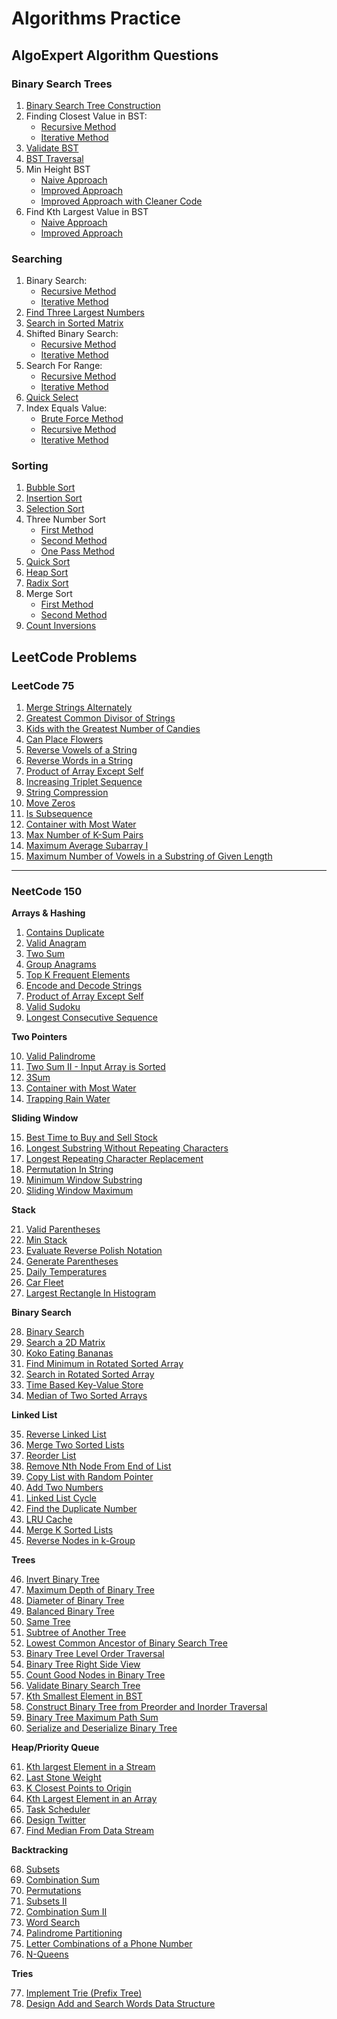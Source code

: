 # Algorithms Practice

## AlgoExpert Algorithm Questions

### Binary Search Trees
1. [Binary Search Tree Construction](https://github.com/rugvedmhatre/algorithms-practice/blob/main/AlgoExpert/BST/bst_construction.py)
2. Finding Closest Value in BST:
    - [Recursive Method](https://github.com/rugvedmhatre/algorithms-practice/blob/main/AlgoExpert/BST/find_closest_value_in_bst_recursive.py)
    - [Iterative Method](https://github.com/rugvedmhatre/algorithms-practice/blob/main/AlgoExpert/BST/find_closest_value_in_bst_iterative.py)
3. [Validate BST](https://github.com/rugvedmhatre/algorithms-practice/blob/main/AlgoExpert/BST/validate_bst.py)
4. [BST Traversal](https://github.com/rugvedmhatre/algorithms-practice/blob/main/AlgoExpert/BST/bst_traversal.py)
5. Min Height BST
    - [Naive Approach](https://github.com/rugvedmhatre/algorithms-practice/blob/main/AlgoExpert/BST/min_height_bst_first_method.py)
    - [Improved Approach](https://github.com/rugvedmhatre/algorithms-practice/blob/main/AlgoExpert/BST/min_height_bst_second_method.py)
    - [Improved Approach with Cleaner Code](https://github.com/rugvedmhatre/algorithms-practice/blob/main/AlgoExpert/BST/min_height_bst_third_method.py)
6. Find Kth Largest Value in BST
    - [Naive Approach](https://github.com/rugvedmhatre/algorithms-practice/blob/main/AlgoExpert/BST/find_kth_largest_value_in_bst_first_method.py)
    - [Improved Approach](https://github.com/rugvedmhatre/algorithms-practice/blob/main/AlgoExpert/BST/find_kth_largest_value_in_bst_second_method.py)

### Searching

1. Binary Search:
    - [Recursive Method](https://github.com/rugvedmhatre/algorithms-practice/blob/main/AlgoExpert/Searching/binary_search_recursive.py)
    - [Iterative Method](https://github.com/rugvedmhatre/algorithms-practice/blob/main/AlgoExpert/Searching/binary_search_iterative.py)
2. [Find Three Largest Numbers](https://github.com/rugvedmhatre/algorithms-practice/blob/main/AlgoExpert/Searching/find_three_largest_numbers.py)
3. [Search in Sorted Matrix](https://github.com/rugvedmhatre/algorithms-practice/blob/main/AlgoExpert/Searching/search_in_sorted_matrix.py)
4. Shifted Binary Search:
    - [Recursive Method](https://github.com/rugvedmhatre/algorithms-practice/blob/main/AlgoExpert/Searching/shifted_binary_search_recursive.py)
    - [Iterative Method](https://github.com/rugvedmhatre/algorithms-practice/blob/main/AlgoExpert/Searching/shifted_binary_search_iterative.py)
5. Search For Range:
    - [Recursive Method](https://github.com/rugvedmhatre/algorithms-practice/blob/main/AlgoExpert/Searching/search_for_range_recursive.py)
    - [Iterative Method](https://github.com/rugvedmhatre/algorithms-practice/blob/main/AlgoExpert/Searching/search_for_range_iterative.py)
6. [Quick Select](https://github.com/rugvedmhatre/algorithms-practice/blob/main/AlgoExpert/Searching/quick_select.py)
7. Index Equals Value:
    - [Brute Force Method](https://github.com/rugvedmhatre/algorithms-practice/blob/main/AlgoExpert/Searching/index_equals_value_brute_force.py)
    - [Recursive Method](https://github.com/rugvedmhatre/algorithms-practice/blob/main/AlgoExpert/Searching/index_equals_value_recursive.py)
    - [Iterative Method](https://github.com/rugvedmhatre/algorithms-practice/blob/main/AlgoExpert/Searching/index_equals_value_iterative.py)

### Sorting

1. [Bubble Sort](https://github.com/rugvedmhatre/algorithms-practice/blob/main/AlgoExpert/Sorting/bubble_sort.py)
2. [Insertion Sort](https://github.com/rugvedmhatre/algorithms-practice/blob/main/AlgoExpert/Sorting/insertion_sort.py)
3. [Selection Sort](https://github.com/rugvedmhatre/algorithms-practice/blob/main/AlgoExpert/Sorting/selection_sort.py)
4. Three Number Sort
    - [First Method](https://github.com/rugvedmhatre/algorithms-practice/blob/main/AlgoExpert/Sorting/three_number_sort_first_method.py)
    - [Second Method](https://github.com/rugvedmhatre/algorithms-practice/blob/main/AlgoExpert/Sorting/three_number_sort_second_method.py)
    - [One Pass Method](https://github.com/rugvedmhatre/algorithms-practice/blob/main/AlgoExpert/Sorting/three_number_sort_third_method.py)
5. [Quick Sort](https://github.com/rugvedmhatre/algorithms-practice/blob/main/AlgoExpert/Sorting/quick_sort.py)
6. [Heap Sort](https://github.com/rugvedmhatre/algorithms-practice/blob/main/AlgoExpert/Sorting/heap_sort.py)
7. [Radix Sort](https://github.com/rugvedmhatre/algorithms-practice/blob/main/AlgoExpert/Sorting/radix_sort.py)
8. Merge Sort
    - [First Method](https://github.com/rugvedmhatre/algorithms-practice/blob/main/AlgoExpert/Sorting/merge_sort_first_method.py)
    - [Second Method](https://github.com/rugvedmhatre/algorithms-practice/blob/main/AlgoExpert/Sorting/merge_sort_second_method.py)
9. [Count Inversions](https://github.com/rugvedmhatre/algorithms-practice/blob/main/AlgoExpert/Sorting/count_inversions.py)

## LeetCode Problems

### LeetCode 75

1. [Merge Strings Alternately](https://github.com/rugvedmhatre/algorithms-practice/blob/main/LeetCode/1768-merge_strings_alternately.py)
2. [Greatest Common Divisor of Strings](https://github.com/rugvedmhatre/algorithms-practice/blob/main/LeetCode/1071-greatest_common_divisor_of_strings.py)
3. [Kids with the Greatest Number of Candies](https://github.com/rugvedmhatre/algorithms-practice/blob/main/LeetCode/1431-kids_with_the_greatest_number_of_candies.py)
4. [Can Place Flowers](https://github.com/rugvedmhatre/algorithms-practice/blob/main/LeetCode/605-can_place_flowers.py)
5. [Reverse Vowels of a String](https://github.com/rugvedmhatre/algorithms-practice/blob/main/LeetCode/345-reverse_vowels_of_a_string.py)
6. [Reverse Words in a String](https://github.com/rugvedmhatre/algorithms-practice/blob/main/LeetCode/151-reverse_words_in_a_string.py)
7. [Product of Array Except Self](https://github.com/rugvedmhatre/algorithms-practice/blob/main/LeetCode/238-product_of_array_except_self.py)
8. [Increasing Triplet Sequence](https://github.com/rugvedmhatre/algorithms-practice/blob/main/LeetCode/334-increaasing_triplet_sequence.py)
9. [String Compression](https://github.com/rugvedmhatre/algorithms-practice/blob/main/LeetCode/443-string_compression.py)
10. [Move Zeros](https://github.com/rugvedmhatre/algorithms-practice/blob/main/LeetCode/283-move_zeros.py)
11. [Is Subsequence](https://github.com/rugvedmhatre/algorithms-practice/blob/main/LeetCode/392-is_subsequence.py)
12. [Container with Most Water](https://github.com/rugvedmhatre/algorithms-practice/blob/main/LeetCode/11-container_with_most_water.py)
13. [Max Number of K-Sum Pairs](https://github.com/rugvedmhatre/algorithms-practice/blob/main/LeetCode/1679-max_number_of_k_sum_pairs.py)
14. [Maximum Average Subarray I](https://github.com/rugvedmhatre/algorithms-practice/blob/main/LeetCode/643-maximum_average_subarray_1.py)
15. [Maximum Number of Vowels in a Substring of Given Length](https://github.com/rugvedmhatre/algorithms-practice/blob/main/LeetCode/1456-maximum_number_of_vowels_in_a_substring_of_given_length.py)

---

### NeetCode 150

__Arrays & Hashing__

1. [Contains Duplicate](https://github.com/rugvedmhatre/algorithms-practice/blob/main/LeetCode/217-contains_duplicate.py)
2. [Valid Anagram](https://github.com/rugvedmhatre/algorithms-practice/blob/main/LeetCode/242-valid_anagram.py)
3. [Two Sum](https://github.com/rugvedmhatre/algorithms-practice/blob/main/LeetCode/1-two_sum.py)
4. [Group Anagrams](https://github.com/rugvedmhatre/algorithms-practice/blob/main/LeetCode/49-group_anagrams.py)
5. [Top K Frequent Elements](https://github.com/rugvedmhatre/algorithms-practice/blob/main/LeetCode/347-top_k_frequent_elements.py)
6. [Encode and Decode Strings](https://github.com/rugvedmhatre/algorithms-practice/blob/main/LeetCode/271-encode_and_decode_strings.py)
7. [Product of Array Except Self](https://github.com/rugvedmhatre/algorithms-practice/blob/main/LeetCode/238-product_of_array_except_self.py)
8. [Valid Sudoku](https://github.com/rugvedmhatre/algorithms-practice/blob/main/LeetCode/36-valid_sudoku.py)
9. [Longest Consecutive Sequence](https://github.com/rugvedmhatre/algorithms-practice/blob/main/LeetCode/128-longest_consecutive_sequence.py)

__Two Pointers__

10. [Valid Palindrome](https://github.com/rugvedmhatre/algorithms-practice/blob/main/LeetCode/125-valid_palindrome.py)
11. [Two Sum II - Input Array is Sorted](https://github.com/rugvedmhatre/algorithms-practice/blob/main/LeetCode/167-two_sum_2_input_array_is_sorted.py)
12. [3Sum](https://github.com/rugvedmhatre/algorithms-practice/blob/main/LeetCode/15-3Sum.py)
13. [Container with Most Water](https://github.com/rugvedmhatre/algorithms-practice/blob/main/LeetCode/11-container_with_most_water.py)
14. [Trapping Rain Water](https://github.com/rugvedmhatre/algorithms-practice/blob/main/LeetCode/42-trapping_rain_water.py)

__Sliding Window__

15. [Best Time to Buy and Sell Stock](https://github.com/rugvedmhatre/algorithms-practice/blob/main/LeetCode/121-best_time_to_buy_and_sell_stock.py)
16. [Longest Substring Without Repeating Characters](https://github.com/rugvedmhatre/algorithms-practice/blob/main/LeetCode/3-longest_substring_without_repeating_characters.py)
17. [Longest Repeating Character Replacement](https://github.com/rugvedmhatre/algorithms-practice/blob/main/LeetCode/424-longest_repeating_character_replacement.py)
18. [Permutation In String](https://github.com/rugvedmhatre/algorithms-practice/blob/main/LeetCode/567-permutation_in_string.py)
19. [Minimum Window Substring](https://github.com/rugvedmhatre/algorithms-practice/blob/main/LeetCode/76-minimum_window_substring.py)
20. [Sliding Window Maximum](https://github.com/rugvedmhatre/algorithms-practice/blob/main/LeetCode/239-sliding_window_maximum.py)

__Stack__

21. [Valid Parentheses](https://github.com/rugvedmhatre/algorithms-practice/blob/main/LeetCode/20-valid_parentheses.py)
22. [Min Stack](https://github.com/rugvedmhatre/algorithms-practice/blob/main/LeetCode/155-min_stack.py)
23. [Evaluate Reverse Polish Notation](https://github.com/rugvedmhatre/algorithms-practice/blob/main/LeetCode/150-evaluate_reverse_polish_notation.py)
24. [Generate Parentheses](https://github.com/rugvedmhatre/algorithms-practice/blob/main/LeetCode/22-generate_parantheses.py)
25. [Daily Temperatures](https://github.com/rugvedmhatre/algorithms-practice/blob/main/LeetCode/739-daily_temperatures.py)
26. [Car Fleet](https://github.com/rugvedmhatre/algorithms-practice/blob/main/LeetCode/853-car_fleet.py)
27. [Largest Rectangle In Histogram](https://github.com/rugvedmhatre/algorithms-practice/blob/main/LeetCode/84-largest_rectangle_in_histogram.py)

__Binary Search__

28. [Binary Search](https://github.com/rugvedmhatre/algorithms-practice/blob/main/LeetCode/704-binary_search.py)
29. [Search a 2D Matrix](https://github.com/rugvedmhatre/algorithms-practice/blob/main/LeetCode/74-search_a_2D_matrix.py)
30. [Koko Eating Bananas](https://github.com/rugvedmhatre/algorithms-practice/blob/main/LeetCode/875-koko_eating_bananas.py)
31. [Find Minimum in Rotated Sorted Array](https://github.com/rugvedmhatre/algorithms-practice/blob/main/LeetCode/153-find_minimum_in_rotated_sorted_array.py)
32. [Search in Rotated Sorted Array](https://github.com/rugvedmhatre/algorithms-practice/blob/main/LeetCode/33-search_in_rotated_sorted_array.py)
33. [Time Based Key-Value Store](https://github.com/rugvedmhatre/algorithms-practice/blob/main/LeetCode/981-time_based_key_value_store.py)
34. [Median of Two Sorted Arrays](https://github.com/rugvedmhatre/algorithms-practice/blob/main/LeetCode/4-median_of_two_sorted_arrays.py)

__Linked List__

35. [Reverse Linked List](https://github.com/rugvedmhatre/algorithms-practice/blob/main/LeetCode/206-reverse_linked_list.py)
36. [Merge Two Sorted Lists](https://github.com/rugvedmhatre/algorithms-practice/blob/main/LeetCode/21-merge_two_sorted_lists.py)
37. [Reorder List](https://github.com/rugvedmhatre/algorithms-practice/blob/main/LeetCode/143-reorder_list.py)
38. [Remove Nth Node From End of List](https://github.com/rugvedmhatre/algorithms-practice/blob/main/LeetCode/19-remove_nth_node_from_end_of_list.py)
39. [Copy List with Random Pointer](https://github.com/rugvedmhatre/algorithms-practice/blob/main/LeetCode/138-copy_list_with_random_pointer.py)
40. [Add Two Numbers](https://github.com/rugvedmhatre/algorithms-practice/blob/main/LeetCode/2-add_two_numbers.py)
41. [Linked List Cycle](https://github.com/rugvedmhatre/algorithms-practice/blob/main/LeetCode/141-linked_list_cycle.py)
42. [Find the Duplicate Number](https://github.com/rugvedmhatre/algorithms-practice/blob/main/LeetCode/287-find_the_duplicate_number.py)
43. [LRU Cache](https://github.com/rugvedmhatre/algorithms-practice/blob/main/LeetCode/146-LRU_cache.py)
44. [Merge K Sorted Lists](https://github.com/rugvedmhatre/algorithms-practice/blob/main/LeetCode/23-merge_k_sorted_lists.py)
45. [Reverse Nodes in k-Group](https://github.com/rugvedmhatre/algorithms-practice/blob/main/LeetCode/25-reverse_nodes_in_k_group.py)

__Trees__

46. [Invert Binary Tree](https://github.com/rugvedmhatre/algorithms-practice/blob/main/LeetCode/226-invert_binary_tree.py)
47. [Maximum Depth of Binary Tree](https://github.com/rugvedmhatre/algorithms-practice/blob/main/LeetCode/104-maximum_depth_of_binary_tree.py)
48. [Diameter of Binary Tree](https://github.com/rugvedmhatre/algorithms-practice/blob/main/LeetCode/543-diameter_of_binary_tree.py)
49. [Balanced Binary Tree](https://github.com/rugvedmhatre/algorithms-practice/blob/main/LeetCode/110-balanced_binary_tree.py)
50. [Same Tree](https://github.com/rugvedmhatre/algorithms-practice/blob/main/LeetCode/100-same_tree.py)
51. [Subtree of Another Tree](https://github.com/rugvedmhatre/algorithms-practice/blob/main/LeetCode/572-subtree_of_another_tree.py)
52. [Lowest Common Ancestor of Binary Search Tree](https://github.com/rugvedmhatre/algorithms-practice/blob/main/LeetCode/235-lowest_common_ancestor_of_binary_search_tree.py)
53. [Binary Tree Level Order Traversal](https://github.com/rugvedmhatre/algorithms-practice/blob/main/LeetCode/102-binary_tree_level_order_traversal.py)
54. [Binary Tree Right Side View](https://github.com/rugvedmhatre/algorithms-practice/blob/main/LeetCode/199-binary_tree_right_side_view.py)
55. [Count Good Nodes in Binary Tree](https://github.com/rugvedmhatre/algorithms-practice/blob/main/LeetCode/1448-count_good_nodes_in_binary_tree.py)
56. [Validate Binary Search Tree](https://github.com/rugvedmhatre/algorithms-practice/blob/main/LeetCode/98-validate_binary_search_tree.py)
57. [Kth Smallest Element in BST](https://github.com/rugvedmhatre/algorithms-practice/blob/main/LeetCode/230-kth_smallest_element_in_bst.py)
58. [Construct Binary Tree from Preorder and Inorder Traversal](https://github.com/rugvedmhatre/algorithms-practice/blob/main/LeetCode/105-construct_binary_tree_from_preorder_and_inorder_traversal.py)
59. [Binary Tree Maximum Path Sum](https://github.com/rugvedmhatre/algorithms-practice/blob/main/LeetCode/124-binary_tree_maximum_path_sum.py)
60. [Serialize and Deserialize Binary Tree](https://github.com/rugvedmhatre/algorithms-practice/blob/main/LeetCode/297-serialize_and_deserialize_binary_tree.py)

__Heap/Priority Queue__

61. [Kth largest Element in a Stream](https://github.com/rugvedmhatre/algorithms-practice/blob/main/LeetCode/703-kth_largest_element_in_a_stream.py)
62. [Last Stone Weight](https://github.com/rugvedmhatre/algorithms-practice/blob/main/LeetCode/1046-last_stone_weight.py)
63. [K Closest Points to Origin](https://github.com/rugvedmhatre/algorithms-practice/blob/main/LeetCode/973-k_closest_points_to_origin.py)
64. [Kth Largest Element in an Array](https://github.com/rugvedmhatre/algorithms-practice/blob/main/LeetCode/215-kth_largest_element_in_an_array.py)
65. [Task Scheduler](https://github.com/rugvedmhatre/algorithms-practice/blob/main/LeetCode/621-task_scheduler.py)
66. [Design Twitter](https://github.com/rugvedmhatre/algorithms-practice/blob/main/LeetCode/355-design_twitter.py)
67. [Find Median From Data Stream](https://github.com/rugvedmhatre/algorithms-practice/blob/main/LeetCode/295-find_median_from_data_stream.py)

__Backtracking__

68. [Subsets](https://github.com/rugvedmhatre/algorithms-practice/blob/main/LeetCode/78-subsets.py)
69. [Combination Sum](https://github.com/rugvedmhatre/algorithms-practice/blob/main/LeetCode/39-combination_sum.py)
70. [Permutations](https://github.com/rugvedmhatre/algorithms-practice/blob/main/LeetCode/46-permutations.py)
71. [Subsets II](https://github.com/rugvedmhatre/algorithms-practice/blob/main/LeetCode/90-subsets_ii.py)
72. [Combination Sum II](https://github.com/rugvedmhatre/algorithms-practice/blob/main/LeetCode/40-combination_sum_ii.py)
73. [Word Search](https://github.com/rugvedmhatre/algorithms-practice/blob/main/LeetCode/79-word_search.py)
74. [Palindrome Partitioning](https://github.com/rugvedmhatre/algorithms-practice/blob/main/LeetCode/131-palindrome_partitioning.py)
75. [Letter Combinations of a Phone Number](https://github.com/rugvedmhatre/algorithms-practice/blob/main/LeetCode/17-letter_combinations_of_a_phone_number.py)
76. [N-Queens](https://github.com/rugvedmhatre/algorithms-practice/blob/main/LeetCode/51-n_queens.py)

__Tries__

77. [Implement Trie (Prefix Tree)](https://github.com/rugvedmhatre/algorithms-practice/blob/main/LeetCode/208-implement_trie.py)
78. [Design Add and Search Words Data Structure](https://github.com/rugvedmhatre/algorithms-practice/blob/main/LeetCode/211-design_add_and_search_words_data_structure.py)
